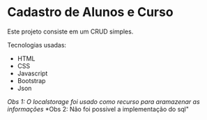 # Cadastro de Alunos e Curso 
Este projeto consiste em um CRUD simples.

Tecnologias usadas:
* HTML
* CSS
* Javascript
* Bootstrap
* Json

*Obs 1: O localstorage foi usado como recurso para aramazenar as informações*
*Obs 2: Não foi possivel a implementação do sql"


